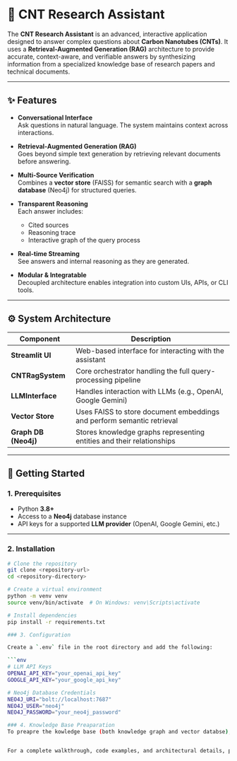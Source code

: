 # 🧪 CNT Research Assistant

The **CNT Research Assistant** is an advanced, interactive application designed to answer complex questions about **Carbon Nanotubes (CNTs)**. It uses a **Retrieval-Augmented Generation (RAG)** architecture to provide accurate, context-aware, and verifiable answers by synthesizing information from a specialized knowledge base of research papers and technical documents.

---

## ✨ Features

- **Conversational Interface**  
  Ask questions in natural language. The system maintains context across interactions.

- **Retrieval-Augmented Generation (RAG)**  
  Goes beyond simple text generation by retrieving relevant documents before answering.

- **Multi-Source Verification**  
  Combines a **vector store** (FAISS) for semantic search with a **graph database** (Neo4j) for structured queries.

- **Transparent Reasoning**  
  Each answer includes:
  - Cited sources
  - Reasoning trace
  - Interactive graph of the query process

- **Real-time Streaming**  
  See answers and internal reasoning as they are generated.

- **Modular & Integratable**  
  Decoupled architecture enables integration into custom UIs, APIs, or CLI tools.

---

## ⚙️ System Architecture

| Component            | Description                                                                 |
|----------------------|-----------------------------------------------------------------------------|
| **Streamlit UI**     | Web-based interface for interacting with the assistant                      |
| **CNTRagSystem**     | Core orchestrator handling the full query-processing pipeline                |
| **LLMInterface**     | Handles interaction with LLMs (e.g., OpenAI, Google Gemini)                  |
| **Vector Store**     | Uses FAISS to store document embeddings and perform semantic retrieval       |
| **Graph DB (Neo4j)** | Stores knowledge graphs representing entities and their relationships        |

---

## 🚀 Getting Started

### 1. Prerequisites

- Python **3.8+**
- Access to a **Neo4j** database instance
- API keys for a supported **LLM provider** (OpenAI, Google Gemini, etc.)

---

### 2. Installation

```bash
# Clone the repository
git clone <repository-url>
cd <repository-directory>

# Create a virtual environment
python -m venv venv
source venv/bin/activate  # On Windows: venv\Scripts\activate

# Install dependencies
pip install -r requirements.txt

### 3. Configuration

Create a `.env` file in the root directory and add the following:

```env
# LLM API Keys
OPENAI_API_KEY="your_openai_api_key"
GOOGLE_API_KEY="your_google_api_key"

# Neo4j Database Credentials
NEO4J_URI="bolt://localhost:7687"
NEO4J_USER="neo4j"
NEO4J_PASSWORD="your_neo4j_password"

### 4. Knowledge Base Preaparation
To preapre the kowledge base (both knowledge graph and vector databse), just run 'python main.py'. This will create the full dataset.


For a complete walkthrough, code examples, and architectural details, please refer to the [Technical Integration Guide: CNT RAG System](CNT-Tech-Guide.pdf).